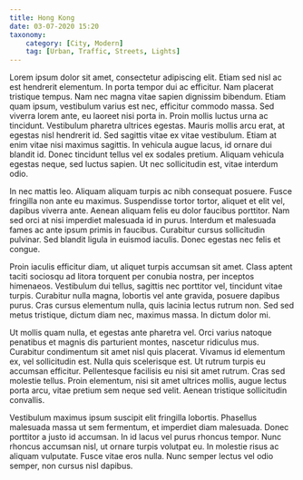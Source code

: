 ```yaml
---
title: Hong Kong
date: 03-07-2020 15:20
taxonomy:
    category: [City, Modern]
    tag: [Urban, Traffic, Streets, Lights]
---
```


Lorem ipsum dolor sit amet, consectetur adipiscing elit. Etiam sed nisl ac est hendrerit elementum. In porta tempor dui ac efficitur. Nam placerat tristique tempus. Nam nec magna vitae sapien dignissim bibendum. Etiam quam ipsum, vestibulum varius est nec, efficitur commodo massa. Sed viverra lorem ante, eu laoreet nisi porta in. Proin mollis luctus urna ac tincidunt. Vestibulum pharetra ultrices egestas. Mauris mollis arcu erat, at egestas nisl hendrerit id. Sed sagittis vitae ex vitae vestibulum. Etiam at enim vitae nisi maximus sagittis. In vehicula augue lacus, id ornare dui blandit id. Donec tincidunt tellus vel ex sodales pretium. Aliquam vehicula egestas neque, sed luctus sapien. Ut nec sollicitudin est, vitae interdum odio.

In nec mattis leo. Aliquam aliquam turpis ac nibh consequat posuere. Fusce fringilla non ante eu maximus. Suspendisse tortor tortor, aliquet et elit vel, dapibus viverra ante. Aenean aliquam felis eu dolor faucibus porttitor. Nam sed orci at nisi imperdiet malesuada id in purus. Interdum et malesuada fames ac ante ipsum primis in faucibus. Curabitur cursus sollicitudin pulvinar. Sed blandit ligula in euismod iaculis. Donec egestas nec felis et congue.

Proin iaculis efficitur diam, ut aliquet turpis accumsan sit amet. Class aptent taciti sociosqu ad litora torquent per conubia nostra, per inceptos himenaeos. Vestibulum dui tellus, sagittis nec porttitor vel, tincidunt vitae turpis. Curabitur nulla magna, lobortis vel ante gravida, posuere dapibus purus. Cras cursus elementum nulla, quis lacinia lectus rutrum non. Sed sed metus tristique, dictum diam nec, maximus massa. In dictum dolor mi.

Ut mollis quam nulla, et egestas ante pharetra vel. Orci varius natoque penatibus et magnis dis parturient montes, nascetur ridiculus mus. Curabitur condimentum sit amet nisl quis placerat. Vivamus id elementum ex, vel sollicitudin est. Nulla quis scelerisque est. Ut rutrum turpis eu accumsan efficitur. Pellentesque facilisis eu nisi sit amet rutrum. Cras sed molestie tellus. Proin elementum, nisi sit amet ultrices mollis, augue lectus porta arcu, vitae pretium sem neque sed velit. Aenean tristique sollicitudin convallis.

Vestibulum maximus ipsum suscipit elit fringilla lobortis. Phasellus malesuada massa ut sem fermentum, et imperdiet diam malesuada. Donec porttitor a justo id accumsan. In id lacus vel purus rhoncus tempor. Nunc rhoncus accumsan nisl, ut ornare turpis volutpat eu. In molestie risus ac aliquam vulputate. Fusce vitae eros nulla. Nunc semper lectus vel odio semper, non cursus nisl dapibus.